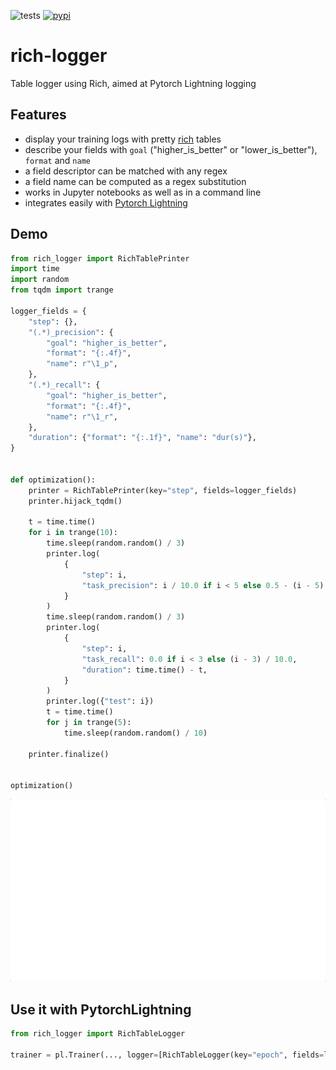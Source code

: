 ![tests](https://github.com/percevalw/rich-logger/actions/workflows/tests.yml/badge.svg)
[![pypi](https://badge.fury.io/py/rich-logger.svg)](https://pypi.org/project/rich-logger)

# rich-logger
Table logger using Rich, aimed at Pytorch Lightning logging

## Features

- display your training logs with pretty [rich](https://github.com/willmcgugan/rich) tables
- describe your fields with `goal` ("higher_is_better" or "lower_is_better"), `format` and `name`
- a field descriptor can be matched with any regex
- a field name can be computed as a regex substitution
- works in Jupyter notebooks as well as in a command line
- integrates easily with [Pytorch Lightning](https://github.com/PyTorchLightning/pytorch-lightning)

## Demo
```python
from rich_logger import RichTablePrinter
import time
import random
from tqdm import trange

logger_fields = {
    "step": {},
    "(.*)_precision": {
        "goal": "higher_is_better",
        "format": "{:.4f}",
        "name": r"\1_p",
    },
    "(.*)_recall": {
        "goal": "higher_is_better",
        "format": "{:.4f}",
        "name": r"\1_r",
    },
    "duration": {"format": "{:.1f}", "name": "dur(s)"},
}


def optimization():
    printer = RichTablePrinter(key="step", fields=logger_fields)
    printer.hijack_tqdm()

    t = time.time()
    for i in trange(10):
        time.sleep(random.random() / 3)
        printer.log(
            {
                "step": i,
                "task_precision": i / 10.0 if i < 5 else 0.5 - (i - 5) / 10.0,
            }
        )
        time.sleep(random.random() / 3)
        printer.log(
            {
                "step": i,
                "task_recall": 0.0 if i < 3 else (i - 3) / 10.0,
                "duration": time.time() - t,
            }
        )
        printer.log({"test": i})
        t = time.time()
        for j in trange(5):
            time.sleep(random.random() / 10)

    printer.finalize()


optimization()
```
![Demo](demo.gif)

## Use it with PytorchLightning
```python
from rich_logger import RichTableLogger

trainer = pl.Trainer(..., logger=[RichTableLogger(key="epoch", fields=logger_fields)])
```
